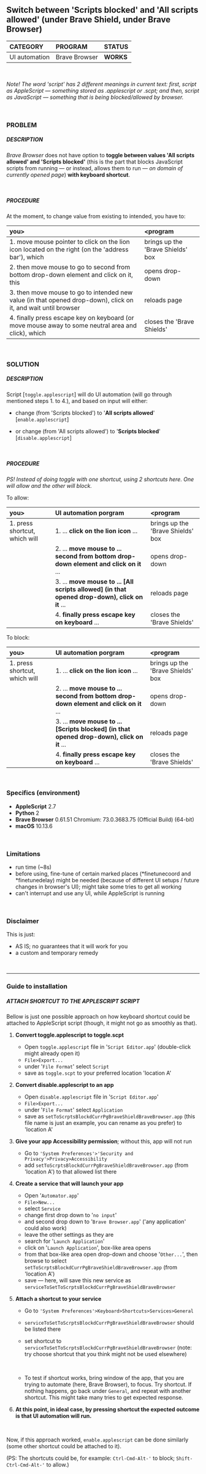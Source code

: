 ## Switch between 'Scripts blocked' and 'All scripts allowed' (under Brave Shield, under Brave Browser)


| CATEGORY 		| PROGRAM | STATUS 	 |
| :------------ | :--------------| :---------|
| UI automation | Brave Browser  | **WORKS** |


&nbsp;

*Note! The word 'script' has 2 different meanings in current text: first, script as AppleScript — something stored as .applescript or .scpt; and then, script as JavaScript — something that is being blocked/allowed by browser.*

&nbsp;

### PROBLEM

##### DESCRIPTION

*Brave Browser* does not have option to **toggle between values 'All scripts allowed' and 'Scripts blocked'** (this is the part that blocks JavaScript scripts from running — or instead, allows them to run — *on domain of currently opened page*) **with keyboard shortcut**.

&nbsp;

##### PROCEDURE

At the moment, to change value from existing to intended, you have to: 

| you> | <program |
| :------------ | :--------------| 
| 1. move mouse pointer to click on the lion icon located on the right (on the 'address bar'), which | brings up the 'Brave Shields' box |
| 2. then move mouse to go to second from bottom drop-down element and click on it, this | opens drop-down | 
| 3. then move mouse to go to intended new value (in that opened drop-down), click on it, and wait until browser | reloads page |
| 4. finally press escape key on keyboard (or move mouse away to some neutral area and click), which | closes the 'Brave Shields' |

&nbsp;

### SOLUTION

##### DESCRIPTION

Script [`toggle.applescript`] will do UI automation (will go through mentioned steps 1. to 4.), and based on input will either:

- change (from 'Scripts blocked') to '**All scripts allowed**'
[`enable.applescript`]

- or change (from 'All scripts allowed') to '**Scripts blocked**'
[`disable.applescript`]

&nbsp;

##### PROCEDURE

*PS! Instead of doing toggle with one shortcut, using 2 shortcuts here. One will allow and the other will block.*

To allow:

| you> | UI automation porgram | <program | 
| :------------ | :--------------| :--------------|  
| 1. press shortcut, which will | 1. ... **click on the lion icon** ... | brings up the 'Brave Shields' box |
|| 2. ... **move mouse to ... second from bottom drop-down element and click on it** ... | opens drop-down | 
|| 3. ... **move mouse to ... [All scripts allowed] (in that opened drop-down), click on it** ... | reloads page |
|| 4. **finally press escape key on keyboard** ... | closes the 'Brave Shields' |

To block:

| you> | UI automation porgram | <program | 
| :------------ | :--------------| :--------------|  
| 1. press shortcut, which will | 1. ... **click on the lion icon** ... | brings up the 'Brave Shields' box |
|| 2. ... **move mouse to ... second from bottom drop-down element and click on it** ... | opens drop-down | 
|| 3. ... **move mouse to ... [Scripts blocked] (in that opened drop-down), click on it** ... | reloads page |
|| 4. **finally press escape key on keyboard** ... | closes the 'Brave Shields' |


&nbsp;

### Specifics (environment)

- **AppleScript** 2.7
- **Python** 2
- **Brave Browser** 0.61.51 Chromium: 73.0.3683.75 (Official Build) (64-bit)
- **macOS** 10.13.6

&nbsp;

### Limitations

- run time (~8s)
- before using, fine-tune of certain marked places 
(*finetunecoord and 
*finetunedelay) might be needed (because of different UI setups / future changes in browser's UI); might take some tries to get all working
- can't interrupt and use any UI, while AppleScript is running

&nbsp;

### Disclaimer

This is just:
 
- AS IS; no guarantees that it will work for you
- a custom and temporary remedy

&nbsp;

---

### Guide to installation 
##### ATTACH SHORTCUT TO THE APPLESCRIPT SCRIPT

Bellow is just one possible approach on how keyboard shortcut could be attached to AppleScript script (though, it might not go as smoothly as that).

1. **Convert toggle.applescript to toggle.scpt**
    * Open `toggle.applescript` file in '`Script Editor.app`' (double-click might already open it)
    * `File>Export...`
    * under '`File Format`' select `Script`
    * save as `toggle.scpt` to your preferred location 'location A'
      &nbsp; 
        
2. **Convert disable.applescript to an app**
    * Open `disable.applescript` file in '`Script Editor.app`' 
    * `File>Export...`
    * under '`File Format`' select `Application`
    * save as `setToScrptsBlockdCurrPgBraveShieldBraveBrowser.app` (this file name is just an example, you can rename as you prefer) to 'location A'
      &nbsp;
      
3. **Give your app Accessibility permission**; without this, app will not run
    * Go to `'System Preferences'>'Security and Privacy'>Privacy>Accessibility`
    * add `setToScrptsBlockdCurrPgBraveShieldBraveBrowser.app` (from 'location A') to that allowed list there
      &nbsp;
      
4. **Create a service that will launch your app**
    * Open '`Automator.app`'
    * `File>New...`
    * select `Service`
    * change first drop down to '`no input`'
    * and second drop down to '`Brave Browser.app`' ('any application' could also work)
    * leave the other settings as they are
    * search for '`Launch Application`'
    * click on '`Launch Application`', box-like area opens
    * from that box-like area open drop-down and choose '`Other...`', then browse to select `setToScrptsBlockdCurrPgBraveShieldBraveBrowser.app` (from 'location A')
    * save — here, will save this new service as `serviceToSetToScrptsBlockdCurrPgBraveShieldBraveBrowser`
      &nbsp;
      
5. **Attach a shortcut to your service**
    * Go to `'System Preferences'>Keyboard>Shortcuts>Services>General`
    * `serviceToSetToScrptsBlockdCurrPgBraveShieldBraveBrowser` should be listed there
    * set shortcut to `serviceToSetToScrptsBlockdCurrPgBraveShieldBraveBrowser` (note: try choose shortcut that you think might not be used elsewhere)

      &nbsp;
  
    *  To test if shortcut works, bring window of the app, that you are trying to automate (here, Brave Browser), to focus. Try shortcut. If nothing happens, go back under `General`, and repeat with another shortcut. This might take many tries to get expected response.
      &nbsp;
      
6. **At this point, in ideal case, by pressing shortcut the expected outcome is that UI automation will run.**

      &nbsp;

Now, if this approach worked, `enable.applescript` can be done similarly (some other shortcut could be attached to it). 

(PS: The shortcuts could be, for example: `Ctrl-Cmd-Alt-'` to block; `Shift-Ctrl-Cmd-Alt-'` to allow.)

